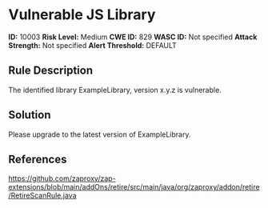 
# Vulnerable JS Library

**ID:** 10003
**Risk Level:** Medium
**CWE ID:** 829
**WASC ID:** Not specified
**Attack Strength:** Not specified
**Alert Threshold:** DEFAULT

## Rule Description
The identified library ExampleLibrary, version x.y.z is vulnerable.

## Solution
Please upgrade to the latest version of ExampleLibrary.

## References
https://github.com/zaproxy/zap-extensions/blob/main/addOns/retire/src/main/java/org/zaproxy/addon/retire/RetireScanRule.java

